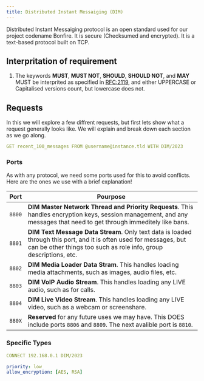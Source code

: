 ```yaml
---
title: Distributed Instant Messaiging (DIM)
---
```


Distributed Instant Messaiging protocol is an open standard used for our project codename Bonfire. It is secure (Checksumed and encrypted). It is a text-based protocol built on TCP.

## Interpritation of requirement

1. The keywords **MUST**, **MUST NOT**, **SHOULD**, **SHOULD NOT**, and **MAY** MUST be interprited as specified in [RFC:2119](https://www.rfc-editor.org/rfc/rfc2119.html), and either UPPERCASE or Capitalised versions count, but lowercase does not. 

## Requests

In this we will explore a few diffrent requests, but first lets show what a request generally looks like. We will explain and break down each section as we go along. 

```yaml
GET recent_100_messages FROM @username@instance.tld WITH DIM/2023
```

### Ports

As with any protocol, we need some ports used for this to avoid conflicts. Here are the ones we use with a brief explanation!

| Port | Pourpose |
| ---- | -------- |
| `8800` | **DIM Master Network Thread and Priority Requests**. This handles encryption keys, session management, and any messages that need to get through immeditely like bans. |
| `8801` | **DIM Text Message Data Stream**. Only text data is loaded through this port, and it is often used for messages, but can be other things too such as role info, group descriptions, etc. | 
| `8802` | **DIM Media Loader Data Stram**. This handles loading media attachments, such as images, audio files, etc. | 
| `8803` | **DIM VoIP Audio Stream**. This handles loading any LIVE audio, such as for calls. | 
| `8804` | **DIM Live Video Stream**. This handles loading any LIVE video, such as a webcam or screenshare. | 
| `880X` | **Reserved** for any future uses we may have. This DOES include ports `8806` and `8809`. The next avalible port is `8810`. |

### Specific Types

```yaml
CONNECT 192.168.0.1 DIM/2023

priority: low
allow_encryption: [AES, RSA]
```